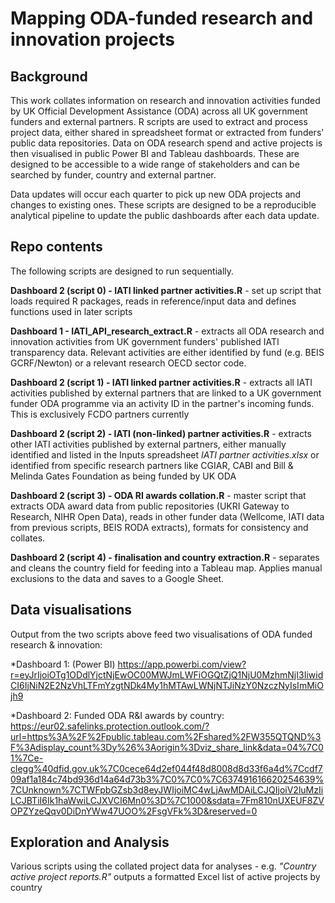 # Mapping ODA-funded research and innovation projects

## Background
This work collates information on research and innovation activities funded by UK Official Development Assistance (ODA) across all UK government funders and external partners. R scripts are used to extract and process project data, either shared in spreadsheet format or extracted from funders' public data repositories. Data on ODA research spend and active projects is then visualised in public Power BI and Tableau dashboards. These are designed to be accessible to a wide range of stakeholders and can be searched by funder, country and external partner.

Data updates will occur each quarter to pick up new ODA projects and changes to existing ones. These scripts are designed to be a reproducible analytical pipeline to update the public dashboards after each data update.

## Repo contents
The following scripts are designed to run sequentially.

**Dashboard 2 (script 0) - IATI linked partner activities.R** - set up script that loads required R packages, reads in reference/input data and defines functions used in later scripts

**Dashboard 1 - IATI_API_research_extract.R** - extracts all ODA research and innovation activities from UK government funders' published IATI transparency data. Relevant activities are either identified by fund (e.g. BEIS GCRF/Newton) or a relevant research OECD sector code.

**Dashboard 2 (script 1) - IATI linked partner activities.R** - extracts all IATI activities published by external partners that are linked to a UK government funder ODA programme via an activity ID in the partner's incoming funds. This is exclusively FCDO partners currently

**Dashboard 2 (script 2) - IATI (non-linked) partner activities.R** - extracts other IATI activities published by external partners, either manually identified and listed in the Inputs spreadsheet *IATI partner activities.xlsx* or identified from specific research partners like CGIAR, CABI and Bill & Melinda Gates Foundation as being funded by UK ODA

**Dashboard 2 (script 3) - ODA RI awards collation.R** - master script that extracts ODA award data from public repositories (UKRI Gateway to Research, 
NIHR Open Data), reads in other funder data (Wellcome, IATI data from previous scripts, BEIS RODA extracts), formats for consistency and collates.

**Dashboard 2 (script 4) - finalisation and country extraction.R** - separates and cleans the country field for feeding into a Tableau map. Applies manual exclusions to the data and saves to a Google Sheet.

## Data visualisations

Output from the two scripts above feed two visualisations of ODA funded research & innovation:

*Dashboard 1: (Power BI)
https://app.powerbi.com/view?r=eyJrIjoiOTg1ODdlYjctNjEwOC00MWJmLWFiOGQtZjQ1NjU0MzhmNjI3IiwidCI6IjNiN2E2NzVhLTFmYzgtNDk4My1hMTAwLWNjNTJiNzY0NzczNyIsImMiOjh9

*Dashboard 2: Funded ODA R&I awards by country: 
https://eur02.safelinks.protection.outlook.com/?url=https%3A%2F%2Fpublic.tableau.com%2Fshared%2FW355QTQND%3F%3Adisplay_count%3Dy%26%3Aorigin%3Dviz_share_link&data=04%7C01%7Ce-clegg%40dfid.gov.uk%7C0cece64d2ef044f48d8008d8d33f6a4d%7Ccdf709af1a184c74bd936d14a64d73b3%7C0%7C0%7C637491616620254639%7CUnknown%7CTWFpbGZsb3d8eyJWIjoiMC4wLjAwMDAiLCJQIjoiV2luMzIiLCJBTiI6Ik1haWwiLCJXVCI6Mn0%3D%7C1000&sdata=7Fm810nUXEUF8ZVOPZYzeQqv0DiDnYWw47UOO%2FsgVFk%3D&reserved=0

## Exploration and Analysis

Various scripts using the collated project data for analyses - e.g. *"Country active project reports.R"* outputs a formatted Excel list of active projects by country 


